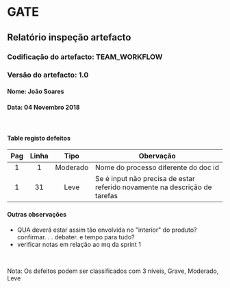 # GATE
## Relatório inspeção artefacto
### Codificação do artefacto: TEAM_WORKFLOW
### Versão do artefacto: 1.0
#### Nome: João Soares
#### Data: 04 Novembro 2018

</br>

#### Table registo defeitos
|Pag|Linha|Tipo|Obervação
|:---:|:---:|:---:|---
|1|1|Moderado|Nome do processo diferente do doc id
|1|31|Leve|Se é input não precisa de estar referido novamente na descrição de tarefas

#### Outras observações
- QUA deverá estar assim tão envolvida no "interior" do produto? confirmar. . . debater. e tempo para tudo?
- verificar notas em relação ao mq da sprint 1

</br>

Nota: Os defeitos podem ser classificados com 3 níveis, Grave, Moderado, Leve